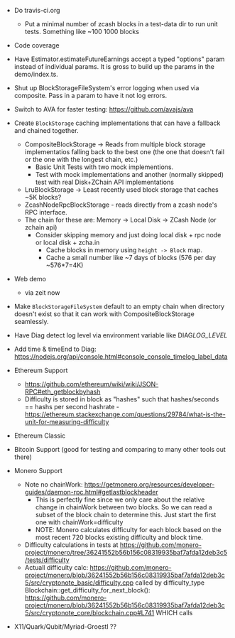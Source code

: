 - Do travis-ci.org
  - Put a minimal number of zcash blocks in a test-data dir to run unit tests. Something like ~100 1000 blocks
- Code coverage
- Have Estimator.estimateFutureEarnings accept a typed "options" param instead of individual params. It is gross to build up the params in the demo/index.ts.
- Shut up BlockStorageFileSystem's error logging when used via composite. Pass in a param to have it not log errors.
- Switch to AVA for faster testing: https://github.com/avajs/ava
- Create `BlockStorage` caching implementations that can have a fallback and chained together.

  - CompositeBlockStorage -> Reads from multiple block storage implementatios falling back to the best one (the one that doesn't fail or the one with the longest chain, etc.)
    - Basic Unit Tests with two mock implementions.
    - Test with mock implementations and another (normally skipped) test with real Disk+ZChain API implementations
  - LruBlockStorage -> Least recently used block storage that caches ~5K blocks?

  * ZcashNodeRpcBlockStorage - reads directly from a zcash node's RPC interface.
  * The chain for these are: Memory -> Local Disk -> ZCash Node (or zchain api)
    - Consider skipping memory and just doing local disk + rpc node or local disk + zcha.in
      - Cache blocks in memory using `height -> Block` map.
      - Cache a small number like ~7 days of blocks (576 per day ~576\*7=4K)

- Web demo

  - via zeit now

- Make `BlockStorageFileSystem` default to an empty chain when directory doesn't exist so that it can work with CompositeBlockStorage seamlessly.

- Have Diag detect log level via environment variable like DIAG*LOG_LEVEL*<PREFIX>
- Add time & timeEnd to Diag: https://nodejs.org/api/console.html#console_console_timelog_label_data

- Ethereum Support
  - https://github.com/ethereum/wiki/wiki/JSON-RPC#eth_getblockbyhash
  - Difficulty is stored in block as "hashes" such that hashes/seconds == hashs per second hashrate - https://ethereum.stackexchange.com/questions/29784/what-is-the-unit-for-measuring-difficulty
- Ethereum Classic
- Bitcoin Support (good for testing and comparing to many other tools out there)
- Monero Support

  - Note no chainWork: https://getmonero.org/resources/developer-guides/daemon-rpc.html#getlastblockheader
    - This is perfectly fine since we only care about the relative change in chainWork between two blocks. So we can read a subset of the block chain to determine this. Just start the first one with chainWork=difficulty
    - NOTE: Monero calculates difficulty for each block based on the most recent 720 blocks existing difficulty and block time.
  - Difficulty calculations in tests at https://github.com/monero-project/monero/tree/36241552b56b156c08319935baf7afda12deb3c5/tests/difficulty
  - Actuall difficulty calc: https://github.com/monero-project/monero/blob/36241552b56b156c08319935baf7afda12deb3c5/src/cryptonote_basic/difficulty.cpp called by difficulty_type Blockchain::get_difficulty_for_next_block(): https://github.com/monero-project/monero/blob/36241552b56b156c08319935baf7afda12deb3c5/src/cryptonote_core/blockchain.cpp#L741 WHICH calls

- X11/Quark/Qubit/Myriad-Groestl ??
